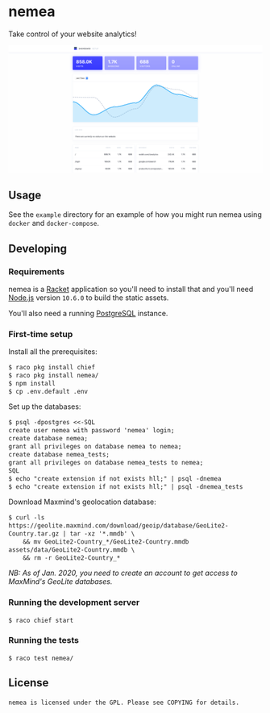 # nemea

Take control of your website analytics!

![screenshot](assets/img/screenshot.png)

## Usage

See the `example` directory for an example of how you might run nemea
using `docker` and `docker-compose`.

## Developing

### Requirements

nemea is a [Racket] application so you'll need to install that and
you'll need [Node.js] version `10.6.0` to build the static assets.

You'll also need a running [PostgreSQL] instance.

### First-time setup

Install all the prerequisites:

    $ raco pkg install chief
    $ raco pkg install nemea/
    $ npm install
    $ cp .env.default .env

Set up the databases:

    $ psql -dpostgres <<-SQL
    create user nemea with password 'nemea' login;
    create database nemea;
    grant all privileges on database nemea to nemea;
    create database nemea_tests;
    grant all privileges on database nemea_tests to nemea;
    SQL
    $ echo "create extension if not exists hll;" | psql -dnemea
    $ echo "create extension if not exists hll;" | psql -dnemea_tests

Download Maxmind's geolocation database:

    $ curl -ls https://geolite.maxmind.com/download/geoip/database/GeoLite2-Country.tar.gz | tar -xz '*.mmdb' \
        && mv GeoLite2-Country_*/GeoLite2-Country.mmdb assets/data/GeoLite2-Country.mmdb \
        && rm -r GeoLite2-Country_*

*NB: As of Jan. 2020, you need to create an account to get access to MaxMind's GeoLite databases.*


### Running the development server

    $ raco chief start

### Running the tests

    $ raco test nemea/


## License

    nemea is licensed under the GPL. Please see COPYING for details.


[Racket]: https://racket-lang.org
[Node.js]: https://nodejs.org
[PostgreSQL]: https://www.postgresql.org
